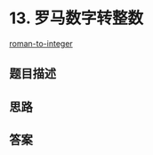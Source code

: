 # 13. 罗马数字转整数

[roman-to-integer](https://leetcode-cn.com/problems/roman-to-integer/)

## 题目描述

## 思路



## 答案